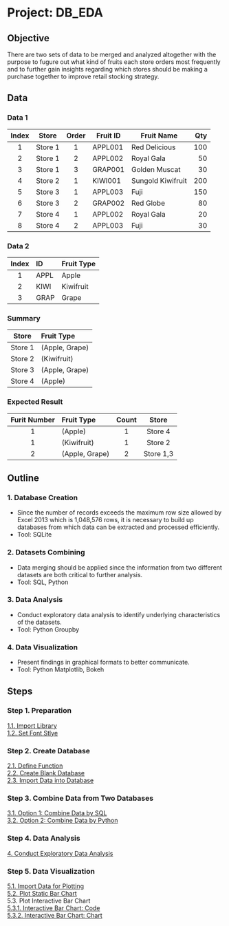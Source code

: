 # Project: DB_EDA

## Objective
There are two sets of data to be merged and analyzed altogether with the purpose to fugure out what kind of fruits each store orders most frequently and to further gain insights regarding which stores should be making a purchase together to improve retail stocking strategy.

## Data
### Data 1
 | Index  | Store   | Order | Fruit ID | Fruit Name         | Qty  |  
 | :---:  | ---     | :---: | ---      | ---                | ---: | 
 |      1 | Store 1 |     1 | APPL001  | Red Delicious      |  100 | 
 |      2 | Store 1 |     2 | APPL002  | Royal Gala         |   50 |  
 |      3 | Store 1 |     3 | GRAP001  | Golden Muscat      |   30 |  
 |      4 | Store 2 |     1 | KIWI001  | Sungold Kiwifruit  |  200 |  
 |      5 | Store 3 |     1 | APPL003  | Fuji               |  150 | 
 |      6 | Store 3 |     2 | GRAP002  | Red Globe          |   80 |  
 |      7 | Store 4 |     1 | APPL002  | Royal Gala         |   20 |  
 |      8 | Store 4 |     2 | APPL003  | Fuji               |   30 |   
  
### Data 2 
 | Index  | ID    | Fruit Type | 
 | :---:  | :---  | :---       | 
 |      1 | APPL  | Apple      |
 |      2 | KIWI  | Kiwifruit  |
 |      3 | GRAP  | Grape      |
 
### Summary
 | Store   | Fruit Type     |
 | :---:   | :---           |
 | Store 1 | (Apple, Grape) |
 | Store 2 | (Kiwifruit)    |
 | Store 3 | (Apple, Grape) |
 | Store 4 | (Apple)        |

### Expected Result
 | Furit Number | Fruit Type     | Count | Store     | 
 | :---:        | :---           | :---: | :---:     |    
 | 1            | (Apple)        | 1     | Store 4   |
 | 1            | (Kiwifruit)    | 1     | Store 2   |
 | 2            | (Apple, Grape) | 2     | Store 1,3 |

## Outline
### 1. Database Creation   
- Since the number of records exceeds the maximum row size allowed by Excel 2013 which is 1,048,576 rows, it is necessary to build up databases from which data can be extracted and processed efficiently. 
- Tool: SQLite  

### 2. Datasets Combining 
- Data merging should be applied since the information from two different datasets are both critical to further analysis.
- Tool: SQL, Python

### 3. Data Analysis
- Conduct exploratory data analysis to identify underlying characteristics of the datasets.
- Tool: Python Groupby

### 4. Data Visualization
- Present findings in graphical formats to better communicate.    
- Tool: Python Matplotlib, Bokeh

## Steps
### Step 1. Preparation 
[1.1. Import Library](https://github.com/lclh813/Database/blob/master/1_1_ImportLibrary.ipynb)  
[1.2. Set Font Stlye](https://github.com/lclh813/Database/blob/master/1_2_SetFontStlye.ipynb)  
### Step 2. Create Database 
[2.1. Define Function](https://github.com/lclh813/Database/blob/master/2_1_DefineFunction.ipynb)  
[2.2. Create Blank Database](https://github.com/lclh813/Database/blob/master/2_2_CreateBlankDatabase.ipynb)  
[2.3. Import Data into Database](https://github.com/lclh813/Database/blob/master/2_3_ImportDataIntoDatabase.ipynb)  
### Step 3. Combine Data from Two Databases  
[3.1. Option 1: Combine Data by SQL](https://github.com/lclh813/Database/blob/master/3_1_JoinDatabaseBySQL.ipynb)  
[3.2. Option 2: Combine Data by Python](https://github.com/lclh813/Database/blob/master/3_2_JoinDatabaseByPython.ipynb)  
### Step 4. Data Analysis
[4. Conduct Exploratory Data Analysis](https://github.com/lclh813/Database/blob/master/4_DataAnalysis.ipynb)  
### Step 5. Data Visualization
[5.1. Import Data for Plotting](https://github.com/lclh813/Database/blob/master/5_1_ImportDataToPlot.ipynb)  
[5.2. Plot Static Bar Chart](https://github.com/lclh813/Database/blob/master/5_2_StaticBarChart.ipynb)  
5.3. Plot Interactive Bar Chart  
[5.3.1. Interactive Bar Chart: Code](https://github.com/lclh813/Database/blob/master/5_3_1_InteractiveBarChart.ipynb)  
[5.3.2. Interactive Bar Chart: Chart](https://htmlpreview.github.io/?https://github.com/lclh813/Database/blob/master/5_3_2_InteractiveBarChart.html)  

